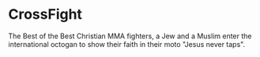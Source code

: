 # CrossFight
The Best of the Best Christian MMA fighters, a Jew and a Muslim enter the international octogan to show their faith in their moto "Jesus never taps".
